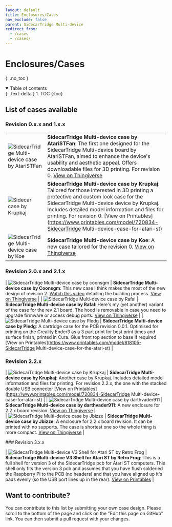 ```yaml
---
layout: default
title: Enclosures/Cases
nav_exclude: false
parent: SidecarTridge Multi-device
redirect_from:
  - /cases
  - /cases/
---
```


# Enclosures/Cases
{: .no_toc }

<details open markdown="block">
  <summary>
    Table of contents
  </summary>
  {: .text-delta }
1. TOC
{:toc}
</details>

## List of cases available

### Revision 0.x.x and 1.x.x
|  |  |
|-------|---------|
| ![SidecarTridge Multi-device case by AtariSTFan](https://cdn.thingiverse.com/assets/d3/71/cf/bb/23/large_display_c1fe8e43-8782-46f7-9aab-abc67d63a741.jpeg) | **SidecarTridge Multi-device case by AtariSTFan**: The first one designed for the SidecarTridge Multi-device board by AtariSTFan, aimed to enhance the device's usability and aesthetic appeal. Offers downloadable files for 3D printing. For revision 0. [View on Thingiverse](https://www.thingiverse.com/thing:6280055) |
| ![Sidecar case by Krupkaj](https://media.printables.com/media/prints/720834/images/5654780_9d353f89-7fda-41ea-ae05-6c770b5f52fd_7d53013c-36fe-45da-bf0b-9dec2e38171f/thumbs/inside/1920x1440/jpeg/img_1902.webp) | **SidecarTridge Multi-device case by Krupkaj**: Tailored for those interested in 3D printing a protective and custom look case for the SidecarTridge Multi-device device by Krupkaj. Includes detailed model information and files for printing. For revision 0. [View on Printables](https://www.printables.com/model/720834-SidecarTridge Multi-device-case-for-atari-st) |
| ![SidecarTridge Multi-device case by Koe](https://cdn.thingiverse.com/assets/f5/52/a3/8c/58/large_display_a7b32150-079f-4b3d-b198-001e9172d59b.jpg) | **SidecarTridge Multi-device case by Koe**: A new case tailored for the revision 0. [View on Thingiverse](https://www.thingiverse.com/thing:6514625) |

### Revision 2.0.x and 2.1.x

| ![SidecarTridge Multi-device case by coonsgm](https://cdn.thingiverse.com/assets/ed/58/7e/f4/d8/large_display_6c46c290-6390-491e-a93f-205330f22c2a.png) | **SidecarTridge Multi-device case by Coonsgm**: This new case I think makes the most of the new design of revision 2. [Watch this video](https://www.youtube.com/watch?v=4y9XMxoXGqs) detailing the building process. [View on Thingiverse](https://www.thingiverse.com/thing:6508796) |
| ![SidecarTridge Multi-device case by Rafal](https://cdn.thingiverse.com/assets/a1/bc/cb/9b/f4/large_display_91ca92ca-5af9-4d59-8bf8-fcd0e95b2f75.jpg) | **SidecarTridge Multi-device case by Rafal**: Here's my (yet another) variant of the case for the rev 2.1 board. The hood is removable in case you need to upgrade firmware or access debug ports.  [View on Thingiverse](https://www.thingiverse.com/thing:6545857) |
| ![SidecarTridge Multi-device case by Pledg](https://media.printables.com/media/prints/818105/images/6318899_faa646a7-18f2-4bd0-8a35-3cd2cd8b82f5_12735eb8-b47f-490b-aa39-0e7d93f557c4/thumbs/inside/1600x1200/jpg/pxl_20240324_123831766.webp) | **SidecarTridge Multi-device case by Pledg**: A cartridge case for the PCB revision 0.0.1. Optimised for printing on the Creality Ender3 as a 3 part print for best print times and surface finish, printed in Cura. Glue front top section to base if required  [View on Printables](https://www.printables.com/model/818105-SidecarTridge Multi-device-case-for-the-atari-st) |

### Revision 2.2.x

| ![SidecarTridge Multi-device case by Krupkaj](https://media.printables.com/media/prints/720834/images/7331128_fd906c3c-d35a-4c59-bbbf-d0fb59a5e5bc_ab8a9182-d475-49b2-9df7-59f2f2d26500/thumbs/inside/1920x1440/jpeg/img_3131.webp) | **SidecarTridge Multi-device case by Krupkaj**: Another case by Krupkaj. Includes detailed model information and files for printing. For revision 2.2.x, the one with the stacked double USB connector [View on Printables](https://www.printables.com/model/720834-SidecarTridge Multi-device-case-for-atari-st) |
| ![SidecarTridge Multi-device case by darthvader911](https://cdn.thingiverse.com/assets/b2/db/1b/07/83/large_display_bb01a841-83c2-4b60-9b3a-4c4b410727e8.png) | **SidecarTridge Multi-device case by darthvader911**: A new enclosure for 2.2.x board revision. [View on Thingiverse](https://www.thingiverse.com/thing:6712743) |  
| ![SidecarTridge Multi-device case by Jbizze](https://cdn.thingiverse.com/assets/85/ab/a3/a5/86/large_display_IMG_20241216_080547.jpg) | **SidecarTridge Multi-device case by Jbizze**: A enclosure for 2.2.x board revision. It can be printed with no supports. The case is shortest one so the whole thing is more compact. [View on Thingiverse](https://www.thingiverse.com/thing:6872981) |  

### Revision 3.x.x

| ![SidecarTridge Multi-device V3 Shell for Atari ST by Retro Frog](https://media.printables.com/media/prints/328cfe40-162e-4b1a-985d-58c846fb90f1/images/9522381_40e09728-fb22-4062-99d2-bab001096642_1a1e2917-71f4-4fe6-be2d-2f8262182d36/thumbs/inside/1600x1200/png/sidecart_case_2025-apr-16_03-53-05pm-000_customizedview24830383044.webp) | **SidecarTridge Multi-device V3 Shell for Atari ST by Retro Frog**: This is a full shell for version 3 of the SidecarTridge pcb for Atari ST computers. This shell only fits the version 3 pcb and assumes that you have flush solderied the Raspberry Pi to the PCB (no headers) and that you have aligned up it's pads evenly (so the USB port lines up in the rear). [View on Printables](https://www.printables.com/model/1267880-sidecartridge-v3-shell-for-atari-st) |



## Want to contribute?

You can contribute to this list by submitting your own case design. Please scroll to the bottom of the page and click on the "Edit this page on GitHub" link. You can then submit a pull request with your changes.

